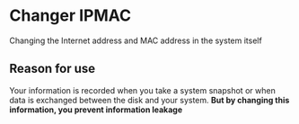 # Changer IPMAC

Changing the Internet address and MAC address in the system itself

## Reason for use

Your information is recorded when you take a system snapshot or when data is exchanged between the disk and your system. **But by changing this information, you prevent information leakage**
